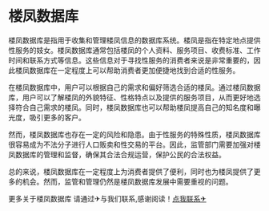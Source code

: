 # 楼凤数据库

楼凤数据库是指用于收集和管理楼凤信息的数据库系统。楼凤是指在特定地点提供性服务的妓女。楼凤数据库通常包括楼凤的个人资料、服务项目、收费标准、工作时间和联系方式等信息。这些信息对于寻找性服务的消费者来说是非常重要的，因此楼凤数据库在一定程度上可以帮助消费者更加便捷地找到合适的性服务。

在楼凤数据库中，用户可以根据自己的需求和偏好筛选合适的楼凤。通过楼凤数据库，用户可以了解楼凤的外貌特征、性格特点以及提供的服务项目，从而更好地选择符合自己需求的楼凤。同时，楼凤数据库也可以帮助楼凤提高自己的知名度和曝光度，吸引更多的客户。

然而，楼凤数据库也存在一定的风险和隐患。由于性服务的特殊性质，楼凤数据库很容易成为不法分子进行人口贩卖和性交易的平台。因此，监管部门需要加强对楼凤数据库的管理和监督，确保其合法合规运营，保护公民的合法权益。

总的来说，楼凤数据库在一定程度上为消费者提供了便利，同时也为楼凤提供了更多的机会。然而，监管和管理仍然是楼凤数据库发展中需要重视的问题。

更多关于楼凤数据库 请通过✈与我们联系,感谢阅读！[点我联系✈](https://app.k02.cc)